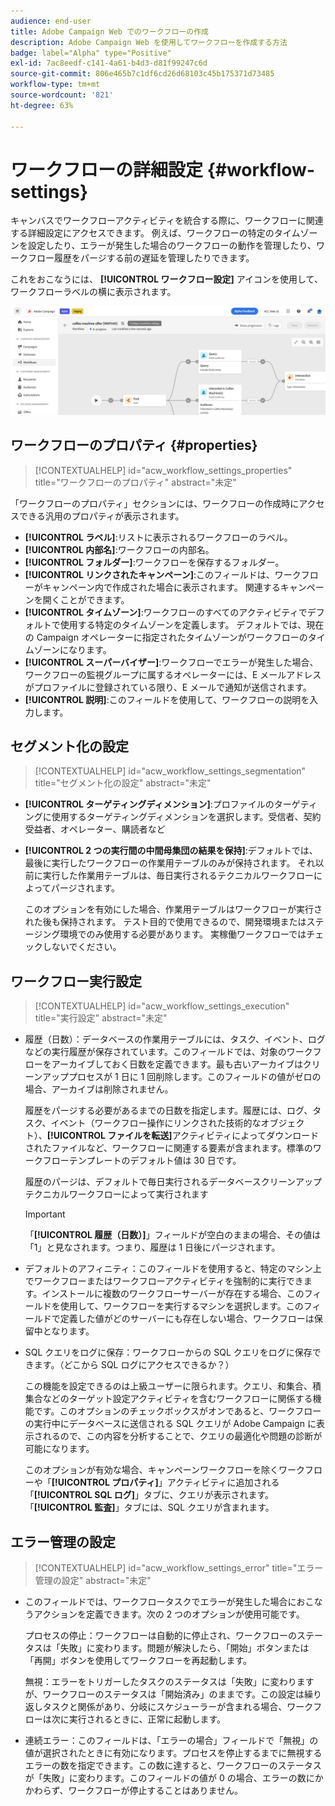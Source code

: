 ```yaml
---
audience: end-user
title: Adobe Campaign Web でのワークフローの作成
description: Adobe Campaign Web を使用してワークフローを作成する方法
badge: label="Alpha" type="Positive"
exl-id: 7ac8eedf-c141-4a61-b4d3-d81f99247c6d
source-git-commit: 806e465b7c1df6cd26d68103c45b175371d73485
workflow-type: tm+mt
source-wordcount: '821'
ht-degree: 63%

---
```


# ワークフローの詳細設定 {#workflow-settings}

キャンバスでワークフローアクティビティを統合する際に、ワークフローに関連する詳細設定にアクセスできます。 例えば、ワークフローの特定のタイムゾーンを設定したり、エラーが発生した場合のワークフローの動作を管理したり、ワークフロー履歴をパージする前の遅延を管理したりできます。

これをおこなうには、 **[!UICONTROL ワークフロー設定]** アイコンを使用して、ワークフローラベルの横に表示されます。

![](assets/workflow-settings.png)

## ワークフローのプロパティ {#properties}

>[!CONTEXTUALHELP]
>id="acw_workflow_settings_properties"
>title="ワークフローのプロパティ"
>abstract="未定"

「ワークフローのプロパティ」セクションには、ワークフローの作成時にアクセスできる汎用のプロパティが表示されます。

* **[!UICONTROL ラベル]**:リストに表示されるワークフローのラベル。
* **[!UICONTROL 内部名]**:ワークフローの内部名。
* **[!UICONTROL フォルダー]**:ワークフローを保存するフォルダー。
* **[!UICONTROL リンクされたキャンペーン]**:このフィールドは、ワークフローがキャンペーン内で作成された場合に表示されます。 関連するキャンペーンを開くことができます。
* **[!UICONTROL タイムゾーン]**:ワークフローのすべてのアクティビティでデフォルトで使用する特定のタイムゾーンを定義します。 デフォルトでは、現在の Campaign オペレーターに指定されたタイムゾーンがワークフローのタイムゾーンになります。
* **[!UICONTROL スーパーバイザー]**:ワークフローでエラーが発生した場合、ワークフローの監視グループに属するオペレーターには、E メールアドレスがプロファイルに登録されている限り、E メールで通知が送信されます。
* **[!UICONTROL 説明]**:このフィールドを使用して、ワークフローの説明を入力します。

## セグメント化の設定

>[!CONTEXTUALHELP]
>id="acw_workflow_settings_segmentation"
>title="セグメント化の設定"
>abstract="未定"

* **[!UICONTROL ターゲティングディメンション]**:プロファイルのターゲティングに使用するターゲティングディメンションを選択します。受信者、契約受益者、オペレーター、購読者など
* **[!UICONTROL 2 つの実行間の中間母集団の結果を保持]**:デフォルトでは、最後に実行したワークフローの作業用テーブルのみが保持されます。 それ以前に実行した作業用テーブルは、毎日実行されるテクニカルワークフローによってパージされます。

   このオプションを有効にした場合、作業用テーブルはワークフローが実行された後も保持されます。 テスト目的で使用できるので、開発環境またはステージング環境でのみ使用する必要があります。 実稼働ワークフローではチェックしないでください。

## ワークフロー実行設定

>[!CONTEXTUALHELP]
>id="acw_workflow_settings_execution"
>title="実行設定"
>abstract="未定"

* 履歴（日数）：データベースの作業用テーブルには、タスク、イベント、ログなどの実行履歴が保存されています。このフィールドでは、対象のワークフローをアーカイブしておく日数を定義できます。最も古いアーカイブはクリーンアッププロセスが 1 日に 1 回削除します。このフィールドの値がゼロの場合、アーカイブは削除されません。

   履歴をパージする必要があるまでの日数を指定します。履歴には、ログ、タスク、イベント（ワークフロー操作にリンクされた技術的なオブジェクト）、**[!UICONTROL ファイルを転送]**&#x200B;アクティビティによってダウンロードされたファイルなど、ワークフローに関連する要素が含まれます。標準のワークフローテンプレートのデフォルト値は 30 日です。

   履歴のパージは、デフォルトで毎日実行されるデータベースクリーンアップテクニカルワークフローによって実行されます

   >[!IMPORTANT]
   >
   >「**[!UICONTROL 履歴（日数）]**」フィールドが空白のままの場合、その値は「1」と見なされます。つまり、履歴は 1 日後にパージされます。

* デフォルトのアフィニティ：このフィールドを使用すると、特定のマシン上でワークフローまたはワークフローアクティビティを強制的に実行できます。インストールに複数のワークフローサーバーが存在する場合、このフィールドを使用して、ワークフローを実行するマシンを選択します。このフィールドで定義した値がどのサーバーにも存在しない場合、ワークフローは保留中となります。

* SQL クエリをログに保存：ワークフローからの SQL クエリをログに保存できます。（どこから SQL ログにアクセスできるか？）

   この機能を設定できるのは上級ユーザーに限られます。クエリ、和集合、積集合などのターゲット設定アクティビティを含むワークフローに関係する機能です。このオプションのチェックボックスがオンであると、ワークフローの実行中にデータベースに送信される SQL クエリが Adobe Campaign に表示されるので、この内容を分析することで、クエリの最適化や問題の診断が可能になります。

   このオプションが有効な場合、キャンペーンワークフローを除くワークフローや「**[!UICONTROL プロパティ]**」アクティビティに追加される「**[!UICONTROL SQL ログ]**」タブに、クエリが表示されます。「**[!UICONTROL 監査]**」タブには、SQL クエリが含まれます。

## エラー管理の設定

>[!CONTEXTUALHELP]
>id="acw_workflow_settings_error"
>title="エラー管理の設定"
>abstract="未定"

* このフィールドでは、ワークフロータスクでエラーが発生した場合におこなうアクションを定義できます。次の 2 つのオプションが使用可能です。

   プロセスの停止：ワークフローは自動的に停止され、ワークフローのステータスは「失敗」に変わります。問題が解決したら、「開始」ボタンまたは「再開」ボタンを使用してワークフローを再起動します。

   無視：エラーをトリガーしたタスクのステータスは「失敗」に変わりますが、ワークフローのステータスは「開始済み」のままです。この設定は繰り返しタスクと関係があり、分岐にスケジューラーが含まれる場合、ワークフローは次に実行されるときに、正常に起動します。

* 連続エラー：このフィールドは、「エラーの場合」フィールドで「無視」の値が選択されたときに有効になります。プロセスを停止するまでに無視するエラーの数を指定できます。この数に達すると、ワークフローのステータスが「失敗」に変わります。このフィールドの値が 0 の場合、エラーの数にかかわらず、ワークフローが停止することはありません。

